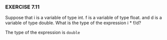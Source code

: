 ### EXERCISE 7.11

Suppose that i is a variable of type int. f is a variable of type float. and d is a variable of type double. What is the type of the expression i * f/d?

The type of the expression is ```double```
